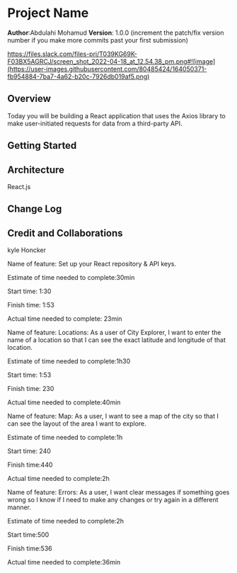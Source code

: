 # Project Name

**Author**:Abdulahi Mohamud
**Version**: 1.0.0 (increment the patch/fix version number if you make more commits past your first submission)

https://files.slack.com/files-pri/T039KG69K-F03BX5AGRCJ/screen_shot_2022-04-18_at_12.54.38_pm.png#![image](https://user-images.githubusercontent.com/80485424/164050371-fb954884-7ba7-4a62-b20c-7926db019af5.png)


## Overview
<!-- Provide a high level overview of what this application is and why you are building it, beyond the fact that it's an assignment for this class. (i.e. What's your problem domain?) -->
Today you will be building a React application that uses the Axios library to make user-initiated requests for data from a third-party API.

## Getting Started
<!-- What are the steps that a user must take in order to build this app on their own machine and get it running? -->

## Architecture
<!-- Provide a detailed description of the application design. What technologies (languages, libraries, etc) you're using, and any other relevant design information. --> React.js

## Change Log
<!-- Use this area to document the iterative changes made to your application as each feature is successfully implemented. Use time stamps. Here's an example:

01-01-2001 4:59pm - Application now has a fully-functional express server, with a GET route for the location resource. -->

## Credit and Collaborations

 kyle Honcker


Name of feature: Set up your React repository & API keys.

Estimate of time needed to complete:30min

Start time: 1:30

Finish time: 1:53

Actual time needed to complete: 23min




Name of feature: Locations: As a user of City Explorer, I want to enter the name of a location so that I can see the exact latitude and longitude of that location.

Estimate of time needed to complete:1h30

Start time: 1:53

Finish time: 230

Actual time needed to complete:40min




Name of feature:  Map: As a user, I want to see a map of the city so that I can see the layout of the area I want to explore.

Estimate of time needed to complete:1h

Start time: 240

Finish time:440

Actual time needed to complete:2h


Name of feature: Errors: As a user, I want clear messages if something goes wrong so I know if I need to make any changes or try again in a different manner.

Estimate of time needed to complete:2h

Start time:500 

Finish time:536

Actual time needed to complete:36min
